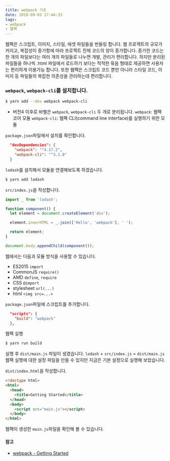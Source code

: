 ```yaml
---
title: webpack 기초
date: 2018-09-03 17:44:33
tags:
- webpack
- 웹팩
---
```


웹팩은 스크립트, 이미지, 스타일, 애셋 파일들을 번들링 합니다.
웹 프로젝트의 규모가 커지고, 복잡성이 증가함에 따라 프로젝트 전체 코드의 양이 증가합니다.
증가한 코드는 한 개의 파일보다는 여러 개의 파일들로 나누면 개발, 관리가 편리합니다.
하지만 분리된 파일들을 하나씩 .html 파일에서 로드하기 보다는 적적한 묶음 형태로 제공하면 사용자는 편리하게 이용가능 합니다.
또한 웹팩은 스크립트 코드 뿐만 아니라 스타일 코드, 이미지 등 파일들의 복잡한 의존성을 관리하는데 편리합니다.

### `webpack`, `webpack-cli`를 설치합니다.
``` bash
$ yarn add --dev webpack webpack-cli
```
- 버전4 이후로 바벨은 `webpack`, `webpack-cli` 두 개로 분리됩니다.
`webpack`: 웹팩 코어 모듈
`webpack-cli`: 웹팩 CLI(command line interface)를 실행하기 위한 모듈

`package.json`파일에서 설치를 확인합니다.
``` json
  "devDependencies": {
    "webpack": "^4.17.2",
    "webpack-cli": "^3.1.0"
  }
```

`lodash`를 설치해서 모듈을 연결해보도록 하겠습니다.
``` bash
$ yarn add lodash
```

`src/index.js`을 작성합니다.
``` js
import _ from 'lodash';

function component() {
  let element = document.createElement('div');

  element.innerHTML = _.join(['Hello', 'webpack'], ' ');

  return element;
}

document.body.appendChild(component());
```
웹에서는 다음과 모듈 방식을 사용할 수 있습니다.
- ES2015 `import`
- CommonJS `require()`
- AMD `define`, `require`
- CSS `@import`
- stylesheet `url(...)`
- html `<img src=...>`

`package.json`파일에 스크립트를 추가합니다.
``` json
  "scripts": {
    "build": "webpack"
  },
```

웹팩 실행
``` bash
$ yarn run build
```
실행 후 `dist/main.js` 파일이 생겼습니다.
`lodash` + `src/index.js` = `dist/main.js`
웹팩 실행에 대한 설정 파일을 만들 수 있지만 지금은 기본 설정으로 실행해 보았습니다.

`dist/index.html`을 작성합니다.
``` html
<!doctype html>
<html>
  <head>
    <title>Getting Started</title>
  </head>
  <body>
    <script src="main.js"></script>
  </body>
</html>
```
웹팩이 생성한 `main.js`파일을 확인해 볼 수 있습니다.

#### 참고
- [webpack - Getting Started](https://webpack.js.org/guides/getting-started/)
